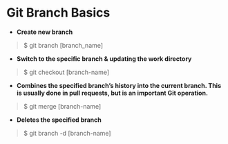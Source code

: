 # Git Branch Basics

- **Create new branch**
 > $ git branch [branch_name]

- **Switch to the specific branch & updating the work directory**
> $ git checkout [branch-name]

- **Combines the specified branch’s history into the
current branch. This is usually done in pull requests,
but is an important Git operation.**
> $ git merge [branch-name]


- **Deletes the specified branch**
>$ git branch -d [branch-name]